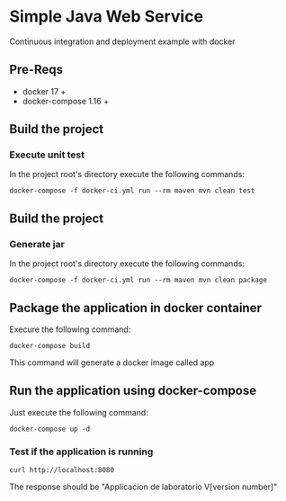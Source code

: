 # Simple Java Web Service
Continuous integration and deployment example with docker

## Pre-Reqs

- docker 17 +
- docker-compose 1.16 +

## Build the project

### Execute unit test
In the project root's directory execute the following commands:
```
docker-compose -f docker-ci.yml run --rm maven mvn clean test
```
## Build the project

### Generate jar
In the project root's directory execute the following commands:
```
docker-compose -f docker-ci.yml run --rm maven mvn clean package
```

## Package the application in docker container

Execure the following command:
```
docker-compose build
```

This command will generate a docker image called app

## Run the application using docker-compose

Just execute the following command:
```
docker-compose up -d
```
### Test if the application is running
```
curl http://localhost:8080
```
The response should be "Applicacion de laboratorio V[version number]"

